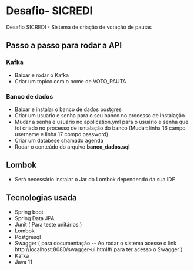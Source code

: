 # Desafio- SICREDI
Desafio SICREDI - Sistema de criação de votação de pautas

## Passo a passo para rodar a API 
  ### Kafka
   * Baixar e rodar o Kafka
   * Criar um topico com o nome de VOTO_PAUTA
   
  ### Banco de dados
  * Baixar e instalar o banco de dados postgres
  * Criar um usuario e senha para o seu banco no processo de instalação
  * Mudar a senha e usuário no application.yml para o usuário e senha que foi criado no processo de isntalação do banco (Mudar: linha 16 campo username e linha 17 compo password)
  * Criar um databese chamado agenda
  * Rodar o conteúdo do arquivo **banco_dados.sql**

  ## Lombok 
   * Será necessário instalar o Jar do Lombok dependendo da sua IDE

## Tecnologias usada
 * Spring boot
 * Spring Data JPA
 * Junit ( Para teste unitários )
 * Lombok
 * Postgresql
 * Swagger ( para documentação -- Ao rodar o sistema acesse o link http://localhost:8080/swagger-ui.html#/ para ter acesso o Swagger )
 * Kafka
 * Java 11
